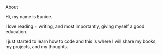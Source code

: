 About


Hi, my name is Eunice. 

I love reading + writing, and most importantly, giving myself a good education. 

I just started to learn how to code and this is where I will share my books, my projects, and my thoughts. 
